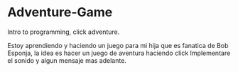 # Adventure-Game
Intro to programming, click adventure. 

Estoy aprendiendo y haciendo un juego para mi hija que es fanatica de Bob Esponja, la idea es hacer un juego de aventura haciendo click
Implementare el sonido y algun mensaje mas adelante.
